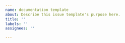 ```yaml
---
name: documentation template
about: Describe this issue template's purpose here.
title: ''
labels: ''
assignees: ''

---
```



